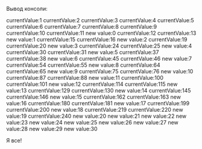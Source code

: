 Вывод консоли:

currentValue:1 currentValue:2 currentValue:3 currentValue:4 currentValue:5 currentValue:6 currentValue:7 currentValue:8
currentValue:9 currentValue:10 currentValue:11 new value:0 currentValue:12 currentValue:13 new value:1 currentValue:15
currentValue:16 new value:2 currentValue:19 currentValue:20 new value:3 currentValue:24 currentValue:25 new value:4
currentValue:30 currentValue:31 new value:5 currentValue:37 currentValue:38 new value:6 currentValue:45 currentValue:46
new value:7 currentValue:54 currentValue:55 new value:8 currentValue:64 currentValue:65 new value:9 currentValue:75
currentValue:76 new value:10 currentValue:87 currentValue:88 new value:11 currentValue:100 currentValue:101 new value:12
currentValue:114 currentValue:115 new value:13 currentValue:129 currentValue:130 new value:14 currentValue:145
currentValue:146 new value:15 currentValue:162 currentValue:163 new value:16 currentValue:180 currentValue:181 new
value:17 currentValue:199 currentValue:200 new value:18 currentValue:219 currentValue:220 new value:19 currentValue:240
new value:20 new value:21 new value:22 new value:23 new value:24 new value:25 new value:26 new value:27 new value:28 new
value:29 new value:30

Я все!